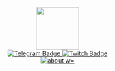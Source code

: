 
<div id="header" align="center">
  <img src="https://i.giphy.com/media/v1.Y2lkPTc5MGI3NjExMm13ZGhsbWM5c2Y4ZXQ2eWk3bnV5emI5MDR6bGN2MG9pOTBud29pcyZlcD12MV9pbnRlcm5hbF9naWZfYnlfaWQmY3Q9cw/Cg41tz5aEc7vCio8Zn/giphy.gif" width="100"/>
  <div id="badges">
  <a href="https://t.me/g3ek0" target="_blank">
  <img src="https://img.shields.io/badge/Telegram-blue?style=for-the-badge&logo=telegram&logoColor=white" alt="Telegram Badge"/>
  </a>
  <a href="https://www.twitch.tv/iamgeeko" target="_blank">
    <img src="https://img.shields.io/badge/Twitch-purple?style=for-the-badge&logo=twitch&logoColor=white" alt="Twitch Badge"/>
  </a>
</div>
<a href="https://itsgeeko.github.io/portfolio/" target="_blank">
  <img align="center" src="https://i.giphy.com/media/v1.Y2lkPTc5MGI3NjExeHE4amF6Y2o3OGJuY2d3cnV5czNjN2M2dTVqeHA4eWFkeGRreHZkeSZlcD12MV9pbnRlcm5hbF9naWZfYnlfaWQmY3Q9Zw/PzsQ3pgVzhYwhPPvRx/giphy.gif" alt="about w="30"">
</a>
</div>

  
  
